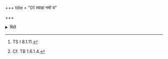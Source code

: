 +++
title = "01 स्वाहा नमो य"

+++

<details><summary>थिते</summary>

1. After having come back then having made a libation in the Gārhapatya (-fire) with svāhā namaḥ...[^1] he performs (the offering) of the sacrificial bread to Anumati.[^2]  

[^1]: TS I 8.1.11.  

[^2]: Cf. TB 1.6.1.4.  
</details>
